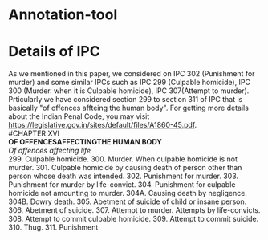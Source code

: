 # Annotation-tool
# Details of IPC
As we mentioned in this paper, we considered on IPC 302 (Punishment for murder) and some similar IPCs such as IPC 299 (Culpable homicide), IPC 300 (Murder. when it is Culpable homicide), IPC 307(Attempt to murder). Prticularly we have considered section 299 to section 311 of IPC that is basically "of offences affteing the human body". For getting more details about the Indian Penal Code, you may visit https://legislative.gov.in/sites/default/files/A1860-45.pdf. <br />
                                            #CHAPTER XVI <br />
                                  **OF OFFENCESAFFECTINGTHE HUMAN BODY** <br />
                                     *Of offences affecting life* <br/>
299. Culpable homicide.
300. Murder.
When culpable homicide is not murder.
301. Culpable homicide by causing death of person other than person whose death was intended.
302. Punishment for murder.
303. Punishment for murder by life-convict.
304. Punishment for culpable homicide not amounting to murder.
304A. Causing death by negligence.
304B. Dowry death.
305. Abetment of suicide of child or insane person.
306. Abetment of suicide.
307. Attempt to murder.
Attempts by life-convicts.
308. Attempt to commit culpable homicide.
309. Attempt to commit suicide.
310. Thug.
311. Punishment
